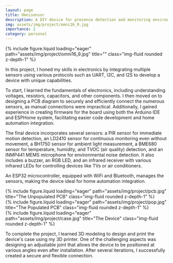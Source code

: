 ```yaml
---
layout: page
title: Omnisensor
description: A DIY device for presence detection and monitoring environmental conditions
img: assets/img/project/omni16_9.jpg
importance: 2
category: personal
---
```


<div class="col-sm mt-3 mt-md-0">
    {% include figure.liquid loading="eager" path="assets/img/project/omni16_9.jpg" title="" class="img-fluid rounded z-depth-1" %}
</div>

In this project, I honed my skills in electronics by integrating multiple sensors using various protocols such as UART, I2C, and I2S to develop a device with unique capabilities.

To start, I learned the fundamentals of electronics, including understanding voltages, resistors, capacitors, and other components. I then moved on to designing a PCB diagram to securely and efficiently connect the numerous sensors, as manual connections were impractical. Additionally, I gained experience in creating firmware for the board using both the Arduino IDE and ESPHome system, facilitating easier code development and home automation integration.

The final device incorporates several sensors: a PIR sensor for immediate motion detection, an LD2410 sensor for continuous monitoring even without movement, a BH1750 sensor for ambient light measurement, a BME680 sensor for temperature, humidity, and TVOC (air quality) detection, and an INMP441 MEMS microphone for environmental noise detection. It also includes a buzzer, an RGB LED, and an infrared receiver with various infrared LEDs for controlling devices like TVs or air conditioners.

An ESP32 microcontroller, equipped with WiFi and Bluetooth, manages the sensors, making the device ideal for home automation integration.

<div class="row">
    <div class="col-sm mt-3 mt-md-0">
        {% include figure.liquid loading="eager" path="assets/img/project/pcb.jpg" title="The Unpopulated PCB" class="img-fluid rounded z-depth-1" %}
    </div>
    <div class="col-sm mt-3 mt-md-0">
        {% include figure.liquid loading="eager" path="assets/img/project/pop.jpg" title="The Populated PCB" class="img-fluid rounded z-depth-1" %}
    </div>
    <div class="col-sm mt-3 mt-md-0">
        {% include figure.liquid loading="eager" path="assets/img/project/case.jpg" title="The Device" class="img-fluid rounded z-depth-1" %}
    </div>
</div>

To complete the project, I learned 3D modeling to design and print the device's case using my 3D printer. One of the challenging aspects was designing an adjustable joint that allows the device to be positioned at various angles even after installation. After several iterations, I successfully created a secure and flexible connection.
